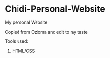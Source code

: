 # Chidi-Personal-Website
My personal Website

Copied from Ozioma and edit to my taste

Tools used: 

1. HTML/CSS

